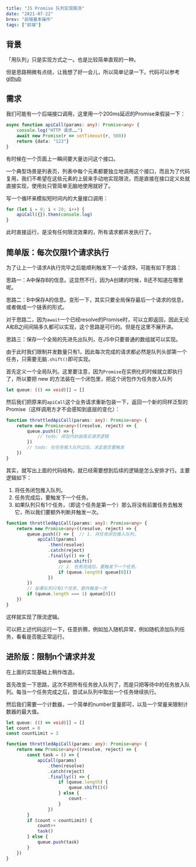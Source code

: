 ```yaml lw-blog-meta
title: "JS Promise 队列实现限流"
date: "2021-07-22"
brev: "前端基本操作"
tags: ["前端"]
```

## 背景

「用队列」只是实现方式之一。也是比较简单直观的一种。

但是思路稍微有点绕，让我想了好一会儿，所以简单记录一下。代码可以参考 [github](https://github.com/Saodd/learn-webpack/commit/8d30f025bf9f76ffada40fa29875a53c8be8d30c)

## 需求

我们可能有一个后端接口调用，这里用一个200ms延迟的Promise来假装一下：

```typescript
async function apiCall(params: any): Promise<any> {
    console.log("HTTP 请求……")
    await new Promise(r => setTimeout(r, 500))
    return {data: "123"}
}
```

有时候在一个页面上一瞬间要大量访问这个接口。

一个典型场景是列表页，列表中每个元素都要独立地调用这个接口，而且为了代码复用，我们不希望在这些元素的上层来手动地实现限流，而是直接在接口定义处就直接实现，使用处只管简单无脑地使用就好了。

写一个循环来模拟短时间内的大量接口调用：

```typescript
for (let i = 0; i < 20; i++) {
    apiCall({}).then(console.log)
}
```

此时直接运行，是没有任何限流效果的，所有请求都并发执行了。

## 简单版：每次仅限1个请求执行

为了让上一个请求A执行完毕之后能顺利触发下一个请求B，可能有如下思路：

思路一：A中保存B的信息。这显然不行，因为A创建的时候，B还不知道在哪里呢。

思路二：B中保存A的信息。变形一下，其实只要全局保存最后一个请求的信息，或者做成一个链表的形式。

对于思路二，因为`await`一个已经resolve的Promise时，可以立即返回，因此无论A和B之间间隔多久都可以实现，这个思路是可行的。但是在这里不展开讲。

思路三：保存一个全局的先进先出队列，在JS中只要普通的数组就可以实现。

由于此时我们限制并发数量只有1，因此每次完成的请求都必然是队列头部第一个任务，只需要无脑`.shift()`即可实现。

首先定义一个全局队列。这里要注意，因为`Promise`在实例化的时候就立即执行了，所以要把 new 的方法装在一个闭包里，把这个闭包作为任务放入队列

```typescript
let queue: (() => void)[] = []
```

然后我们把原来的`apiCall`这个业务请求重新包装一下，返回一个新的同样泛型的Promise（这样调用方才不会感知到底层的变化）：

```typescript
function throttledApiCall(params: any): Promise<any> {
    return new Promise<any>((resolve, reject) => {
        queue.push(() => {
            // todo: 闭包内封装真实请求逻辑
        })
        // todo: 在任务推入队列之后，决定是否要触发
    })
}
```

其实，就写出上面的代码结构，就已经需要想到后续的逻辑是怎么安排才行。主要逻辑如下：

1. 将任务闭包推入队列。
2. 任务完成后，要触发下一个任务。
3. 如果队列只有1个任务，（即这个任务是第一个）那么将没有前置任务去触发它，所以我们要额外判断并触发一次。

```typescript
function throttledApiCall(params: any): Promise<any> {
    return new Promise<any>((resolve, reject) => {
        queue.push(() => {  // 1. 将任务闭包推入队列。
            apiCall(params)
                .then(resolve)
                .catch(reject)
                .finally(() => {
                    queue.shift()
                    // 2. 任务完成后，要触发下一个任务。
                    if (queue.length) queue[0]()
                })
        })
        // 如果队列只有1个任务，额外触发一次
        if (queue.length === 1) queue[0]()
    })
}
```

这样就实现了限流逻辑。

可以把上述代码运行一下，任意折腾，例如加入随机异常，例如随机添加队列任务，看看是否能正常运行。

## 进阶版：限制n个请求并发

在上面的实现基础上稍作改造。

首先改变一下思路，这次不把所有任务放入队列了，而是只把等待中的任务放入队列。每当一个任务完成之后，尝试从队列中取出一个任务继续执行。

然后我们需要一个计数器，一个简单的number变量即可，以及一个常量来限制计数器的最大值。

```typescript
let queue: (() => void)[] = []
let count = 0
const countLimit = 3

function throttledApiCall(params: any): Promise<any> {
    return new Promise<any>((resolve, reject) => {
        const task = () => {
            apiCall(params)
                .then(resolve)
                .catch(reject)
                .finally(() => {
                    if (queue.length) {
                        queue.shift()()
                    } else {
                        count--
                    }
                })
        }
        if (count < countLimit) {
            count++
            task()
        } else {
            queue.push(task)
        }
    })
}
```
